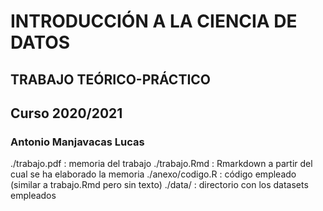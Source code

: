 
# INTRODUCCIÓN A LA CIENCIA DE DATOS

## TRABAJO TEÓRICO-PRÁCTICO
## Curso 2020/2021

### Antonio Manjavacas Lucas

./trabajo.pdf 		: memoria del trabajo
./trabajo.Rmd 		: Rmarkdown a partir del cual se ha elaborado la memoria
./anexo/codigo.R 	: código empleado (similar a trabajo.Rmd pero sin texto)
./data/			: directorio con los datasets empleados

